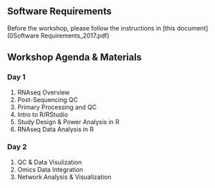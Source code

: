 ## Software Requirements
Before the workshop, please follow the instructions in [this document](0Software Requirements_2017.pdf)

## Workshop Agenda & Materials

### Day 1
1. RNAseq Overview
2. Post-Sequencing QC
3. Primary Processing and QC
4. Intro to R/RStudio
5. Study Design & Power Analysis in R
6. RNAseq Data Analysis in R

### Day 2
1. QC & Data Visulization
2. Omics Data Integration
3. Network Analysis & Visualization

